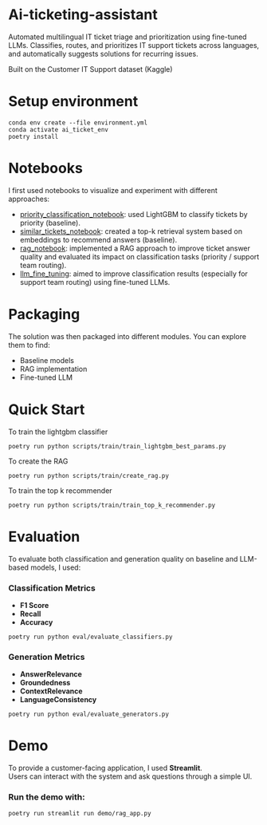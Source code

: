 # Ai-ticketing-assistant
Automated multilingual IT ticket triage and prioritization using fine-tuned LLMs. Classifies, routes, and prioritizes IT support tickets across languages, and automatically suggests solutions for recurring issues.

Built on the Customer IT Support dataset (Kaggle)

# Setup environment

```
conda env create --file environment.yml
conda activate ai_ticket_env
poetry install
```

# Notebooks

I first used notebooks to visualize and experiment with different approaches:

- [priority_classification_notebook](notebooks/priority_classification.ipynb): used LightGBM to classify tickets by priority (baseline).
- [similar_tickets_notebook](notebooks/notebooks/similar_tickets.ipynb): created a top-k retrieval system based on embeddings to recommend answers (baseline).
- [rag_notebook](notebooks/notebooks/rag.ipynb): implemented a RAG approach to improve ticket answer quality and evaluated its impact on classification tasks (priority / support team routing).
- [llm_fine_tuning](notebooks/notebooks/fine-tuning.ipynb): aimed to improve classification results (especially for support team routing) using fine-tuned LLMs.

# Packaging

The solution was then packaged into different modules. You can explore them to find:

- Baseline models
- RAG implementation
- Fine-tuned LLM

# Quick Start

To train the lightgbm classifier
```
poetry run python scripts/train/train_lightgbm_best_params.py 
```

To create the RAG
```
poetry run python scripts/train/create_rag.py 
```

To train the top k recommender
```
poetry run python scripts/train/train_top_k_recommender.py
```

# Evaluation

To evaluate both classification and generation quality on baseline and LLM-based models, I used:

### Classification Metrics

- **F1 Score**
- **Recall**
- **Accuracy**

```
poetry run python eval/evaluate_classifiers.py
```

### Generation Metrics

- **AnswerRelevance**
- **Groundedness**
- **ContextRelevance**
- **LanguageConsistency**


```
poetry run python eval/evaluate_generators.py
```

# Demo

To provide a customer-facing application, I used **Streamlit**.  
Users can interact with the system and ask questions through a simple UI.

### Run the demo with:

```
poetry run streamlit run demo/rag_app.py
```